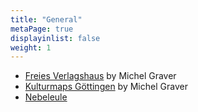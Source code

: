 ```yaml
---
title: "General"
metaPage: true
displayinlist: false
weight: 1
---
```


* [Freies Verlagshaus](https://freies-verlagshaus.de/) by Michel Graver
* [Kulturmaps Göttingen](https://kulturmaps.de/) by Michel Graver
* [Nebeleule](https://nebeleule.de/)
